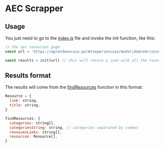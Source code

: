 # AEC Scrapper

## Usage

You just need to go to the [index.js](index.js) file and invoke the init function, like this:
```js
// the aec resources page
const url = 'https://aprendoencasa.pe/#/experiencias/modalidad/ebr/nivel/inicial.sub-level.inicial/grado/0-2/categoria/practicas-de-crianza.experiences/unico/recursos/9c11e32109f3e4e511247abe93629ddc0e30f1b03d698aeb87aa6320bc3c3f24'

const results = init(url) // this will return a json with all the resources data
```


## Results format

The results will come from the [findResources]() function in this format:
```js
Resource = {
  link: string,
  title: string,
}

findResources: {
  categories: string[],
  categoriesString: string, // categories separated by commas
  resoucesLinks: string[],
  resources: Resource[],
}
```
